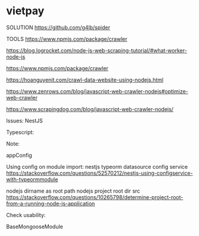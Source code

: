 # vietpay


SOLUTION
https://github.com/g4lb/spider


TOOLS
https://www.npmjs.com/package/crawler

https://blog.logrocket.com/node-js-web-scraping-tutorial/#what-worker-node-js


https://www.npmjs.com/package/crawler

https://hoanguyenit.com/crawl-data-website-using-nodejs.html

https://www.zenrows.com/blog/javascript-web-crawler-nodejs#optimize-web-crawler

https://www.scrapingdog.com/blog/javascript-web-crawler-nodejs/



Issues:
NestJS

Typescript:


Note:

appConfig


Using config on module import:
nestjs typeorm datasource config service
https://stackoverflow.com/questions/52570212/nestjs-using-configservice-with-typeormmodule

nodejs dirname as root path
nodejs project root dir src
https://stackoverflow.com/questions/10265798/determine-project-root-from-a-running-node-js-application



Check usability:

BaseMongooseModule

